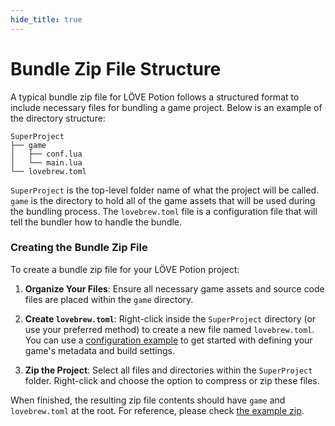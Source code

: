 ```yaml
---
hide_title: true
---
```


# Bundle Zip File Structure

A typical bundle zip file for LÖVE Potion follows a structured format to include necessary files for bundling a game project. Below is an example of the directory structure:

```
SuperProject
├── game
│   ├── conf.lua
│   └── main.lua
└── lovebrew.toml
```

`SuperProject` is the top-level folder name of what the project will be called. `game` is the directory to hold all of the game assets that will be used during the bundling process. The `lovebrew.toml` file is a configuration file that will tell the bundler how to handle the bundle.

### Creating the Bundle Zip File

To create a bundle zip file for your LÖVE Potion project:

1. **Organize Your Files**: Ensure all necessary game assets and source code files are placed within the `game` directory.

2. **Create `lovebrew.toml`**: Right-click inside the `SuperProject` directory (or use your preferred method) to create a new file named `lovebrew.toml`. You can use a [configuration example](/files/lovebrew.toml) to get started with defining your game's metadata and build settings.

3. **Zip the Project**: Select all files and directories within the `SuperProject` folder. Right-click and choose the option to compress or zip these files.

When finished, the resulting zip file contents should have `game` and `lovebrew.toml` at the root. For reference, please check [the example zip](/files/example.zip).

